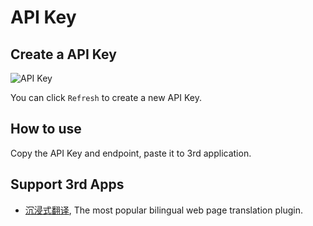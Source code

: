 # API Key

## Create a API Key

![API Key](https://nftstorage.link/ipfs/bafkreibpgis556qq46mg4anpy43jszx75mqtmiw3uvmzc7ye7khswmodhu)

You can click `Refresh` to create a new API Key. 

## How to use

Copy the API Key and endpoint, paste it to 3rd application.

## Support 3rd Apps

- [沉浸式翻译](https://immersivetranslate.com/), The most popular bilingual web page translation plugin.